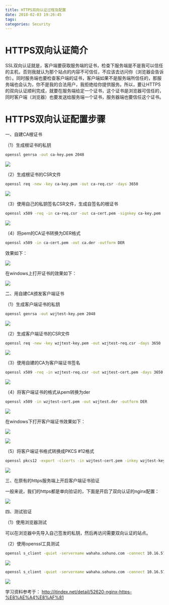```yaml
---
title: HTTPS双向认证过程及配置
date: 2018-02-03 19:26:45
tags:
categories: Security
---
```


# HTTPS双向认证简介

SSL双向认证就是，客户端要获取服务端的证书，检查下服务端是不是我可以信任的主机，否则我就认为那个站点的内容不可信任，不应该去访问你（浏览器会告诉你）。同时服务端也要检查客户端的证书，客户端如果不是服务端所信任的，那服务端也会认为，你不是我的合法用户，我拒绝给你提供服务。所以，要让HTTPS的双向认证顺利完成，就要在服务端给定一个证书，这个证书是浏览器可信任的，同时客户端（浏览器）也要发送给服务端一个证书，服务器端也要信任这个证书。

# HTTPS双向认证配置步骤

一、自建CA根证书

（1）生成根证书的私钥

```bash
openssl genrsa -out ca-key.pem 2048
```

![](/images/https_1_1.png)

（2）生成根证书的CSR文件

```bash
openssl req -new -key ca-key.pem -out ca-req.csr -days 3650
```

![](/images/https_1_2.png)

（3）使用自己的私钥签名CSR文件，生成自签名的根证书

```bash
openssl x509 -req -in ca-req.csr -out ca-cert.pem -signkey ca-key.pem -days 3650
```

![](/images/https_1_3.png)

（4）将pem的CA证书转换为DER格式

```bash
openssl x509 -in ca-cert.pem -out ca.der -outform DER
```

效果如下：

![](/images/https_1_4.png)

在windows上打开证书的效果如下：

![](/images/https_1_5.png)

二、用自建CA颁发客户端证书

（1）生成客户端证书的私钥

```bash
openssl genrsa -out wzjtest-key.pem 2048
```

![](/images/https_1_6.png)

（2）生成客户端证书的CSR文件

```bash
openssl req -new -key wzjtest-key.pem -out wzjtest-req.csr -days 3650
```

![](/images/https_1_7.png)

（3）使用自建的CA为客户端证书签名

```bash
openssl x509 -req -in wzjtest-req.csr -out wzjtest-cert.pem -days 3650 -CA ../ca/ca-cert.pem -CAkey ../ca/ca-key.pem -CAcreateserial
```

![](/images/https_1_8.png)

（4）将客户端证书的格式从pem转换为der

```bash
openssl x509 -in wzjtest-cert.pem -out wzjtest.der -outform DER
```

![](/images/https_1_9.png)

在windows下打开客户端证书效果如下：

![](/images/https_1_10.png)

![](/images/https_1_11.png)

（5）将客户端证书格式转换成PKCS #12格式

```bash
openssl pkcs12 -export -clcerts -in wzjtest-cert.pem -inkey wzjtest-key.pem -out wzjtest.p12
```

![](/images/https_1_12.png)

三、在原有的https服务端上开启客户端证书验证

一般来说，我们的https都是单向验证的，下面是开启了双向认证的nginx配置：

![](/images/https_1_13.png)

四、测试验证

（1）使用浏览器测试

可以在浏览器中先导入自己签发的私钥，然后再访问需要双向认证的站点。

（2）使用openssl工具测试

```bash
openssl s_client -quiet -servername wahaha.sohuno.com -connect 10.16.57.158:443
```

![](/images/https_1_14.png)

```bash
openssl s_client -quiet -servername wahaha.sohuno.com -connect 10.16.57.158:443 -cert lv2/test-lv2-cert.pem -key lv2/test-lv2-key.pem
```

![](/images/https_1_15.png)


学习资料参考于：
http://itindex.net/detail/52620-nginx-https-%E8%AE%A4%E8%AF%81
